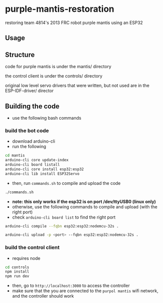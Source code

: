 # purple-mantis-restoration
restoring team 4814's 2013 FRC robot purple mantis using an ESP32 

## Usage




## Structure
code for purple mantis is under the mantis/ directory

the control client is under the controls/ directory

original low level servo drivers that were written, but not used are in the ESP-IDF-driver/ director

## Building the code

- use the following bash commands 

### build the bot code
- download arduino-cli
- run the following
```bash
cd mantis
arduino-cli core update-index
arduino-cli board listall
arduino-cli core install esp32:esp32
arduino-cli lib install ESP32Servo
```

- then, run `commands.sh` to compile and upload the code
```bash
./commands.sh
```
- **note: this only works if the esp32 is on port /dev/ttyUSB0 (linux only)**
- otherwise, use the following commands to compile and upload (with the right port)
- check `arduino-cli board list` to find the right port 
```bash
arduino-cli compile --fqbn esp32:esp32:nodemcu-32s .

arduino-cli upload -p <port> --fqbn esp32:esp32:nodemcu-32s .
```

### build the control client
  - requires node
```bash
cd controls
npm install
npm run dev 
```
- then, go to `http://localhost:3000` to access the controller
- make sure that the you are connected to the `purpol mantis` wifi network, and the controller should work  
